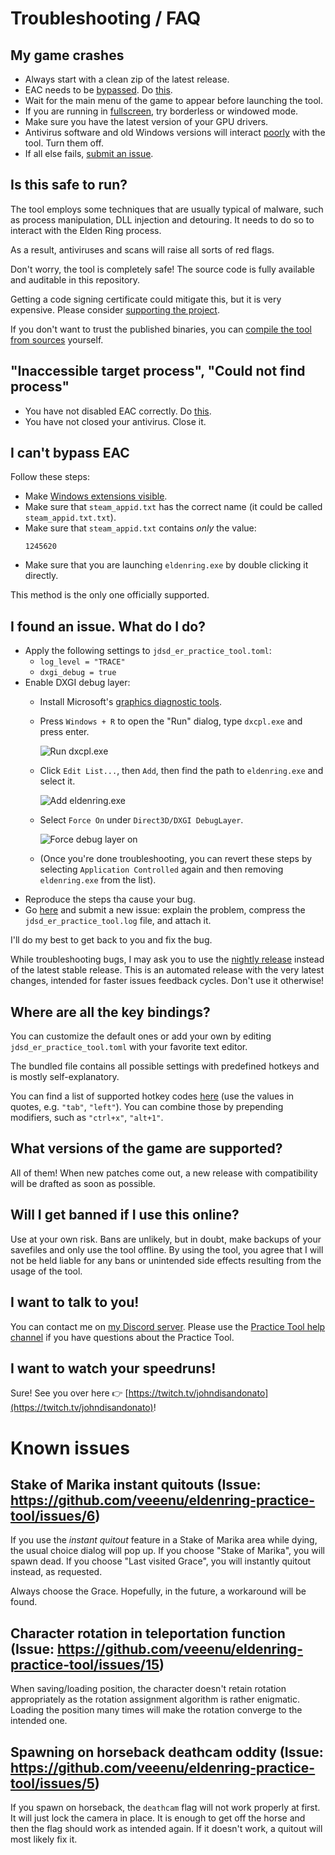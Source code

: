 # Troubleshooting / FAQ

## My game crashes

- Always start with a clean zip of the latest release.
- EAC needs to be [bypassed](https://wiki.speedsouls.com/eldenring:EAC_Bypass). Do [this](#i-cant-bypass-eac).
- Wait for the main menu of the game to appear before launching the tool.
- If you are running in [fullscreen](https://github.com/veeenu/eldenring-practice-tool/issues/23), try borderless or windowed mode.
- Make sure you have the latest version of your GPU drivers.
- Antivirus software and old Windows versions will interact [poorly](#is-this-safe-to-run) with the tool. Turn them off.
- If all else fails, [submit an issue](#i-found-an-issue-what-do-i-do).

## Is this safe to run?

The tool employs some techniques that are usually typical of malware, such as process manipulation,
DLL injection and detouring. It needs to do so to interact with the Elden Ring process.

As a result, antiviruses and scans will raise all sorts of red flags.

Don't worry, the tool is completely safe! The source code is fully available and auditable in this repository.

Getting a code signing certificate could mitigate this, but it is very expensive. Please
consider [supporting the project](https://www.patreon.com/johndisandonato).

If you don't want to trust the published binaries, you can [compile the tool from sources](CONTRIBUTING.md)
yourself.

## "Inaccessible target process", "Could not find process"

- You have not disabled EAC correctly. Do [this](#i-cant-bypass-eac).
- You have not closed your antivirus. Close it.

## I can't bypass EAC

Follow these steps:

- Make [Windows extensions visible](https://www.howtogeek.com/205086/beginner-how-to-make-windows-show-file-extensions/).
- Make sure that `steam_appid.txt` has the correct name (it could be called `steam_appid.txt.txt`).
- Make sure that `steam_appid.txt` contains _only_ the value:
  ```
  1245620
  ```
- Make sure that you are launching `eldenring.exe` by double clicking it directly.

This method is the only one officially supported.

## I found an issue. What do I do?

- Apply the following settings to `jdsd_er_practice_tool.toml`:
  - `log_level = "TRACE"` 
  - `dxgi_debug = true`
- Enable DXGI debug layer:
  - Install Microsoft's [graphics diagnostic tools](https://docs.microsoft.com/en-us/windows/uwp/gaming/use-the-directx-runtime-and-visual-studio-graphics-diagnostic-features).
  - Press `Windows + R` to open the "Run" dialog, type `dxcpl.exe` and press enter.
    
    ![Run dxcpl.exe](lib/data/dxcpl0.png)
  - Click `Edit List...`, then `Add`, then find the path to `eldenring.exe` and select it.
  
    ![Add eldenring.exe](lib/data/dxcpl1.png)
  - Select `Force On` under `Direct3D/DXGI DebugLayer`.
  
    ![Force debug layer on](lib/data/dxcpl2.png)
  - (Once you're done troubleshooting, you can revert these steps by selecting `Application Controlled` again and
    then removing `eldenring.exe` from the list).
- Reproduce the steps tha cause your bug.
- Go [here](https://github.com/veeenu/eldenring-practice-tool/issues/new) and submit a new issue:
  explain the problem, compress the `jdsd_er_practice_tool.log` file, and attach it.

I'll do my best to get back to you and fix the bug.

While troubleshooting bugs, I may ask you to use the [nightly release](https://github.com/veeenu/eldenring-practice-tool/releases/tag/nightly)
instead of the latest stable release. This is an automated release with the very latest changes,
intended for faster issues feedback cycles. Don't use it otherwise!

## Where are all the key bindings?

You can customize the default ones or add your own by editing
`jdsd_er_practice_tool.toml` with your favorite text editor.

The bundled file contains all possible settings with predefined hotkeys and is
mostly self-explanatory.

You can find a list of supported hotkey codes [here](https://github.com/veeenu/practice-tool-core/blob/2960d851005ca0edaf030472cdddd3c992f077f9/src/key.rs#L6)
(use the values in quotes, e.g. `"tab"`, `"left"`). You can combine those by prepending modifiers,
such as `"ctrl+x"`, `"alt+1"`.

## What versions of the game are supported?

All of them! When new patches come out, a new release with compatibility will be drafted as soon as possible.

## Will I get banned if I use this online?

Use at your own risk. Bans are unlikely, but in doubt, make backups of your savefiles and only use the tool offline.
By using the tool, you agree that I will not be held liable for any bans or unintended side effects resulting from the usage of the tool.

## I want to talk to you!

You can contact me on [my Discord server](https://discord.gg/jCVjxjHZ).
Please use the [Practice Tool help channel](https://discord.com/channels/267623298647457802/996101875214585867)
if you have questions about the Practice Tool.

## I want to watch your speedruns!

Sure! See you over here 👉 [https://twitch.tv/johndisandonato](https://twitch.tv/johndisandonato)!

# Known issues

## Stake of Marika instant quitouts (Issue: https://github.com/veeenu/eldenring-practice-tool/issues/6)

If you use the *instant quitout* feature in a Stake of Marika area while dying, the usual choice dialog will pop up.
If you choose "Stake of Marika", you will spawn dead. If you choose "Last visited Grace", you will
instantly quitout instead, as requested.

Always choose the Grace. Hopefully, in the future, a workaround will be found.

## Character rotation in teleportation function (Issue: https://github.com/veeenu/eldenring-practice-tool/issues/15)

When saving/loading position, the character doesn't retain rotation appropriately as the rotation
assignment algorithm is rather enigmatic. Loading the position many times will make the rotation
converge to the intended one.

## Spawning on horseback deathcam oddity (Issue: https://github.com/veeenu/eldenring-practice-tool/issues/5)

If you spawn on horseback, the `deathcam` flag will not work properly at first.
It will just lock the camera in place. It is enough to get off the horse and then the
flag should work as intended again. If it doesn't work, a quitout will most likely fix it.
